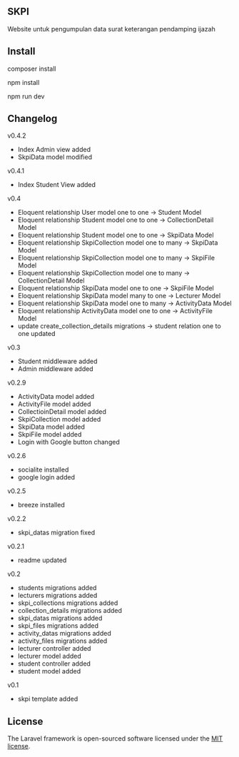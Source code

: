## SKPI
Website untuk pengumpulan data surat keterangan pendamping ijazah

## Install
composer install

npm install

npm run dev


## Changelog
v0.4.2
- Index Admin view added
- SkpiData model modified

v0.4.1
- Index Student View added

v0.4 
- Eloquent relationship User model one to one -> Student Model
- Eloquent relationship Student model one to one -> CollectionDetail Model
- Eloquent relationship Student model one to one -> SkpiData Model
- Eloquent relationship SkpiCollection model one to many -> SkpiData Model
- Eloquent relationship SkpiCollection model one to many -> SkpiFile Model
- Eloquent relationship SkpiCollection model one to many -> CollectionDetail Model
- Eloquent relationship SkpiData model one to one -> SkpiFile Model
- Eloquent relationship SkpiData model many to one -> Lecturer Model
- Eloquent relationship SkpiData model one to many -> ActivityData Model
- Eloquent relationship ActivityData model one to one -> ActivityFile Model
- update create_collection_details migrations -> student relation one to one updated

v0.3
- Student middleware added
- Admin middleware added

v0.2.9
- ActivityData model added
- ActivityFile model added
- CollectioinDetail model added
- SkpiCollection model added
- SkpiData model added
- SkpiFile model added
- Login with Google button changed 

v0.2.6
- socialite installed
- google login added

v0.2.5
- breeze installed

v0.2.2
- skpi_datas migration fixed 

v0.2.1
- readme updated

v0.2
- students migrations added
- lecturers migrations added
- skpi_collections migrations added
- collection_details migrations added
- skpi_datas migrations added
- skpi_files migrations added
- activity_datas migrations added
- activity_files migrations added
- lecturer controller added
- lecturer model added
- student controller added
- student model added

v0.1
- skpi template added


## License

The Laravel framework is open-sourced software licensed under the [MIT license](https://opensource.org/licenses/MIT).
